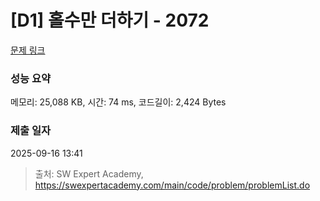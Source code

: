 # [D1] 홀수만 더하기 - 2072 

[문제 링크](https://swexpertacademy.com/main/code/problem/problemDetail.do?contestProbId=AV5QSEhaA5sDFAUq) 

### 성능 요약

메모리: 25,088 KB, 시간: 74 ms, 코드길이: 2,424 Bytes

### 제출 일자

2025-09-16 13:41



> 출처: SW Expert Academy, https://swexpertacademy.com/main/code/problem/problemList.do